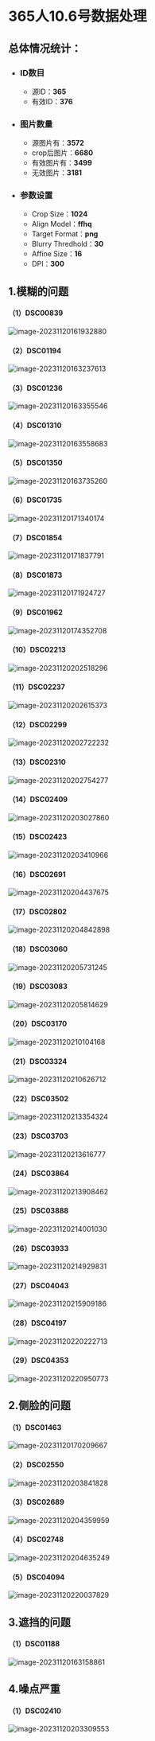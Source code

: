 # 365人10.6号数据处理

## 总体情况统计：

+ ### ID数目
  + 源ID：**365**
  + 有效ID：**376**

+ ### 图片数量
  + 源图片有：**3572**
  + crop后图片：**6680**
  + 有效图片有：**3499**
  + 无效图片：**3181**

+ ### 参数设置

  + Crop Size：**1024**
  + Align Model：**ffhq**
  + Target Format：**png**
  + Blurry Thredhold：**30**
  + Affine Size：**16**
  + DPI：**300**

## 1.模糊的问题

#### （1）DSC00839

![image-20231120161932880](images/image-20231120161932880.png)

#### （2）DSC01194

![image-20231120163237613](images/image-20231120163237613.png)

#### （3）DSC01236

![image-20231120163355546](images/image-20231120163355546.png)

#### （4）DSC01310

![image-20231120163558683](images/image-20231120163558683.png)

#### （5）DSC01350

![image-20231120163735260](images/image-20231120163735260.png)

#### （6）DSC01735

![image-20231120171340174](images/image-20231120171340174.png)

#### （7）DSC01854

![image-20231120171837791](images/image-20231120171837791.png)

#### （8）DSC01873

![image-20231120171924727](images/image-20231120171924727.png)

#### （9）DSC01962

![image-20231120174352708](images/image-20231120174352708.png)

#### （10）DSC02213

![image-20231120202518296](images/image-20231120202518296.png)

#### （11）DSC02237

![image-20231120202615373](images/image-20231120202615373.png)

#### （12）DSC02299

![image-20231120202722232](images/image-20231120202722232.png)

#### （13）DSC02310

![image-20231120202754277](images/image-20231120202754277.png)

#### （14）DSC02409

![image-20231120203027860](images/image-20231120203027860.png)

#### （15）DSC02423

![image-20231120203410966](images/image-20231120203410966.png)

#### （16）DSC02691

![image-20231120204437675](images/image-20231120204437675.png)

#### （17）DSC02802

![image-20231120204842898](images/image-20231120204842898.png)

#### （18）DSC03060

![image-20231120205731245](images/image-20231120205731245.png)

#### （19）DSC03083

![image-20231120205814629](images/image-20231120205814629.png)

#### （20）DSC03170

![image-20231120210104168](images/image-20231120210104168.png)

#### （21）DSC03324

![image-20231120210626712](images/image-20231120210626712.png)

#### （22）DSC03502

![image-20231120213354324](images/image-20231120213354324.png)

#### （23）DSC03703

![image-20231120213616777](images/image-20231120213616777.png)

#### （24）DSC03864

![image-20231120213908462](images/image-20231120213908462.png)

#### （25）DSC03888

![image-20231120214001030](images/image-20231120214001030.png)

#### （26）DSC03933

![image-20231120214929831](images/image-20231120214929831.png)

#### （27）DSC04043

![image-20231120215909186](images/image-20231120215909186.png)

#### （28）DSC04197

![image-20231120220222713](images/image-20231120220222713.png)

#### （29）DSC04353

![image-20231120220950773](images/image-20231120220950773.png)

## 2.侧脸的问题

#### （1）DSC01463

![image-20231120170209667](images/image-20231120170209667.png)

#### （2）DSC02550

![image-20231120203841828](images/image-20231120203841828.png)

#### （3）DSC02689

![image-20231120204359959](images/image-20231120204359959.png)

#### （4）DSC02748

![image-20231120204635249](images/image-20231120204635249.png)

#### （5）DSC04094

![image-20231120220037829](images/image-20231120220037829.png)

## 3.遮挡的问题

#### （1）DSC01188

![image-20231120163158861](images/image-20231120163158861.png)

## 4.噪点严重

#### （1）DSC02410

![image-20231120203309553](images/image-20231120203309553.png)